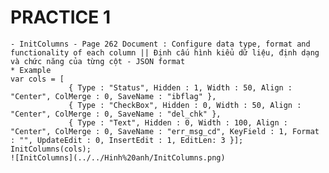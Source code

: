 # PRACTICE 1

    - InitColumns - Page 262 Document : Configure data type, format and functionality of each column || Định cấu hình kiểu dữ liệu, định dạng và chức năng của từng cột - JSON format
    * Example
    var cols = [
                 { Type : "Status", Hidden : 1, Width : 50, Align : "Center", ColMerge : 0, SaveName : "ibflag" },
                 { Type : "CheckBox", Hidden : 0, Width : 50, Align : "Center", ColMerge : 0, SaveName : "del_chk" },
                 { Type : "Text", Hidden : 0, Width : 100, Align : "Center", ColMerge : 0, SaveName : "err_msg_cd", KeyField : 1, Format : "", UpdateEdit : 0, InsertEdit : 1, EditLen: 3 }];
    InitColumns(cols);
    ![InitColumns](../../Hinh%20anh/InitColumns.png)
